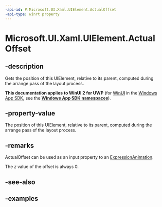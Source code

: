 ```yaml
---
-api-id: P:Microsoft.UI.Xaml.UIElement.ActualOffset
-api-type: winrt property
---
```


<!-- Property syntax.
public Vector3 ActualOffset { get; }
-->

# Microsoft.UI.Xaml.UIElement.ActualOffset

## -description

Gets the position of this UIElement, relative to its parent, computed during the arrange pass of the layout process.

**This documentation applies to WinUI 2 for UWP** (for [WinUI](/windows/apps/winui/winui3/) in the [Windows App SDK](/windows/apps/windows-app-sdk/), see the **[Windows App SDK namespaces](/windows/windows-app-sdk/api/winrt/)**).

## -property-value

The position of this UIElement, relative to its parent, computed during the arrange pass of the layout process.

## -remarks

ActualOffset can be used as an input property to an [ExpressionAnimation](../microsoft.ui.composition/expressionanimation.md).

The _z_ value of the offset is always 0.

## -see-also

## -examples

